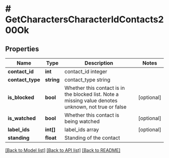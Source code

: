# # GetCharactersCharacterIdContacts200Ok

## Properties

Name | Type | Description | Notes
------------ | ------------- | ------------- | -------------
**contact_id** | **int** | contact_id integer | 
**contact_type** | **string** | contact_type string | 
**is_blocked** | **bool** | Whether this contact is in the blocked list. Note a missing value denotes unknown, not true or false | [optional] 
**is_watched** | **bool** | Whether this contact is being watched | [optional] 
**label_ids** | **int[]** | label_ids array | [optional] 
**standing** | **float** | Standing of the contact | 

[[Back to Model list]](../../README.md#documentation-for-models) [[Back to API list]](../../README.md#documentation-for-api-endpoints) [[Back to README]](../../README.md)


